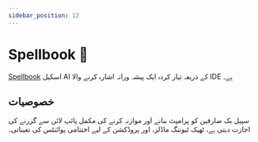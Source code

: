 ```yaml
---
sidebar_position: 12
---
```


# Spellbook 🚧

[Spellbook](https://scale.com/spellbook) اسکیل AI کے ذریعہ تیار کردہ ایک پیشہ ورانہ اشارہ کرنے والا IDE ہے۔


## خصوصیات

سپیل بک صارفین کو پرامپٹ بنانے اور موازنہ کرنے کی مکمل پائپ لائن سے گزرنے کی اجازت دیتی ہے،
ٹھیک ٹیوننگ ماڈلز، اور پروڈکشن کے لیے اختتامی پوائنٹس کی تعیناتی۔
